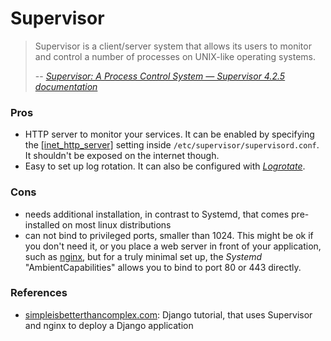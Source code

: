 # Supervisor

> Supervisor is a client/server system that allows its users to monitor and control a number of processes on UNIX-like operating systems.
>
> -- <i><a target="blank" href="http://supervisord.org/">Supervisor: A Process Control System — Supervisor 4.2.5 documentation</a></i>

### Pros

* HTTP server to monitor your services. It can be enabled by specifying the [[inet_http_server]](http://supervisord.org/configuration.html#inet-http-server-section-values) setting inside `/etc/supervisor/supervisord.conf`.
  It shouldn't be exposed on the internet though.
* Easy to set up log rotation. It can also be configured with [*Logrotate*](https://medium.com/@doodyp/easy-logging-with-logrotate-and-supervisord-16b72b79ded0).

### Cons

* needs additional installation, in contrast to Systemd, that comes pre-installed on most linux distributions
* can not bind to privileged ports, smaller than 1024.
  This might be ok if you don't need it, or you place a web server in front of your application, such as [nginx](/tools/nginx.md), but for a truly minimal set up, the *Systemd* "AmbientCapabilities" allows you to bind to port 80 or 443 directly.

### References

- [simpleisbetterthancomplex.com](https://simpleisbetterthancomplex.com/series/2017/10/16/a-complete-beginners-guide-to-django-part-7.html): Django tutorial, that uses Supervisor and nginx to deploy a Django application
